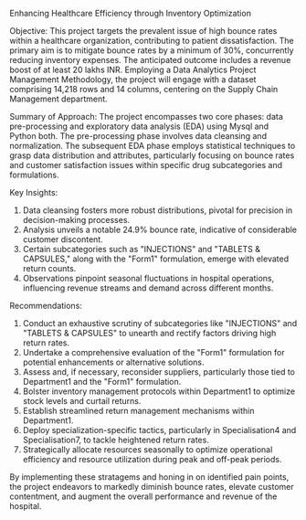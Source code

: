 Enhancing Healthcare Efficiency through Inventory Optimization

Objective: This project targets the prevalent issue of high bounce rates within a healthcare organization, contributing to patient dissatisfaction. The primary aim is to mitigate bounce rates by a minimum of 30%, concurrently reducing inventory expenses. The anticipated outcome includes a revenue boost of at least 20 lakhs INR. Employing a Data Analytics Project Management Methodology, the project will engage with a dataset comprising 14,218 rows and 14 columns, centering on the Supply Chain Management department.

Summary of Approach: The project encompasses two core phases: data pre-processing and exploratory data analysis (EDA) using Mysql and Python both. The pre-processing phase involves data cleansing and normalization. The subsequent EDA phase employs statistical techniques to grasp data distribution and attributes, particularly focusing on bounce rates and customer satisfaction issues within specific drug subcategories and formulations.

Key Insights:

1. Data cleansing fosters more robust distributions, pivotal for precision in decision-making processes.
2. Analysis unveils a notable 24.9% bounce rate, indicative of considerable customer discontent.
3. Certain subcategories such as "INJECTIONS" and "TABLETS & CAPSULES," along with the "Form1" formulation, emerge with elevated return counts.
4. Observations pinpoint seasonal fluctuations in hospital operations, influencing revenue streams and demand across different months.

Recommendations:

1. Conduct an exhaustive scrutiny of subcategories like "INJECTIONS" and "TABLETS & CAPSULES" to unearth and rectify factors driving high return rates.
2. Undertake a comprehensive evaluation of the "Form1" formulation for potential enhancements or alternative solutions.
3. Assess and, if necessary, reconsider suppliers, particularly those tied to Department1 and the "Form1" formulation.
4. Bolster inventory management protocols within Department1 to optimize stock levels and curtail returns.
5. Establish streamlined return management mechanisms within Department1.
6. Deploy specialization-specific tactics, particularly in Specialisation4 and Specialisation7, to tackle heightened return rates.
7. Strategically allocate resources seasonally to optimize operational efficiency and resource utilization during peak and off-peak periods.

By implementing these stratagems and honing in on identified pain points, the project endeavors to markedly diminish bounce rates, elevate customer contentment, and augment the overall performance and revenue of the hospital.
